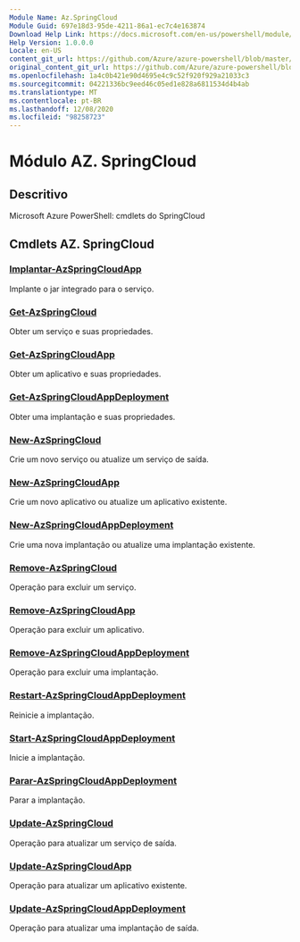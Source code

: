 ```yaml
---
Module Name: Az.SpringCloud
Module Guid: 697e18d3-95de-4211-86a1-ec7c4e163874
Download Help Link: https://docs.microsoft.com/en-us/powershell/module/az.springcloud
Help Version: 1.0.0.0
Locale: en-US
content_git_url: https://github.com/Azure/azure-powershell/blob/master/src/SpringCloud/help/Az.SpringCloud.md
original_content_git_url: https://github.com/Azure/azure-powershell/blob/master/src/SpringCloud/help/Az.SpringCloud.md
ms.openlocfilehash: 1a4c0b421e90d4695e4c9c52f920f929a21033c3
ms.sourcegitcommit: 04221336bc9eed46c05ed1e828a6811534d4b4ab
ms.translationtype: MT
ms.contentlocale: pt-BR
ms.lasthandoff: 12/08/2020
ms.locfileid: "98258723"
---
```

# Módulo AZ. SpringCloud
## Descritivo
Microsoft Azure PowerShell: cmdlets do SpringCloud

## Cmdlets AZ. SpringCloud
### [Implantar-AzSpringCloudApp](Deploy-AzSpringCloudApp.md)
Implante o jar integrado para o serviço.

### [Get-AzSpringCloud](Get-AzSpringCloud.md)
Obter um serviço e suas propriedades.

### [Get-AzSpringCloudApp](Get-AzSpringCloudApp.md)
Obter um aplicativo e suas propriedades.

### [Get-AzSpringCloudAppDeployment](Get-AzSpringCloudAppDeployment.md)
Obter uma implantação e suas propriedades.

### [New-AzSpringCloud](New-AzSpringCloud.md)
Crie um novo serviço ou atualize um serviço de saída.

### [New-AzSpringCloudApp](New-AzSpringCloudApp.md)
Crie um novo aplicativo ou atualize um aplicativo existente.

### [New-AzSpringCloudAppDeployment](New-AzSpringCloudAppDeployment.md)
Crie uma nova implantação ou atualize uma implantação existente.

### [Remove-AzSpringCloud](Remove-AzSpringCloud.md)
Operação para excluir um serviço.

### [Remove-AzSpringCloudApp](Remove-AzSpringCloudApp.md)
Operação para excluir um aplicativo.

### [Remove-AzSpringCloudAppDeployment](Remove-AzSpringCloudAppDeployment.md)
Operação para excluir uma implantação.

### [Restart-AzSpringCloudAppDeployment](Restart-AzSpringCloudAppDeployment.md)
Reinicie a implantação.

### [Start-AzSpringCloudAppDeployment](Start-AzSpringCloudAppDeployment.md)
Inicie a implantação.

### [Parar-AzSpringCloudAppDeployment](Stop-AzSpringCloudAppDeployment.md)
Parar a implantação.

### [Update-AzSpringCloud](Update-AzSpringCloud.md)
Operação para atualizar um serviço de saída.

### [Update-AzSpringCloudApp](Update-AzSpringCloudApp.md)
Operação para atualizar um aplicativo existente.

### [Update-AzSpringCloudAppDeployment](Update-AzSpringCloudAppDeployment.md)
Operação para atualizar uma implantação de saída.

